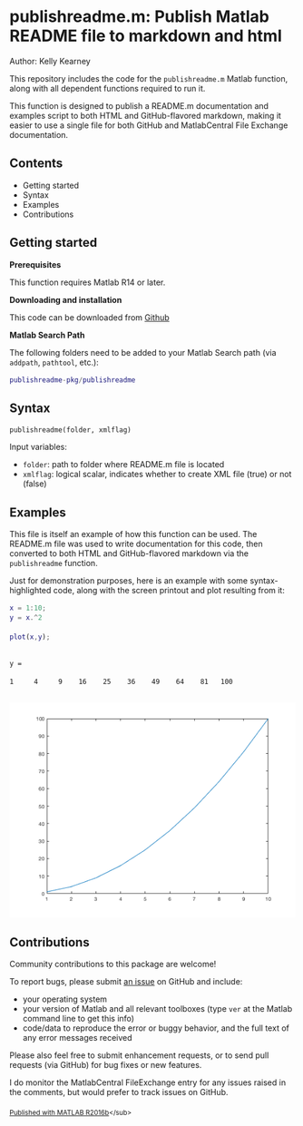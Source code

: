 
# publishreadme.m: Publish Matlab README file to markdown and html


Author: Kelly Kearney


This repository includes the code for the `publishreadme.m` Matlab function, along with all dependent functions required to run it.


This function is designed to publish a README.m documentation and examples script to both HTML and GitHub-flavored markdown, making it easier to use a single file for both GitHub and MatlabCentral File Exchange documentation.



## Contents


- Getting started        
- Syntax        
- Examples        
- Contributions

## Getting started


**Prerequisites**


This function requires Matlab R14 or later.


**Downloading and installation**


This code can be downloaded from [Github](https://github.com/kakearney/publishreadme-pkg/)


**Matlab Search Path**


The following folders need to be added to your Matlab Search path (via `addpath`, `pathtool`, etc.):



```matlab
publishreadme-pkg/publishreadme
```



## Syntax



```
publishreadme(folder, xmlflag)
```


Input variables:



- `folder`: path to folder where README.m file is located
- `xmlflag`: logical scalar, indicates whether to create XML file (true) or not (false)


## Examples


This file is itself an example of how this function can be used.  The README.m file was used to write documentation for this code, then converted to both HTML and GitHub-flavored markdown via the `publishreadme` function.


Just for demonstration purposes, here is an example with some syntax-highlighted code, along with the screen printout and plot resulting from it:



```matlab
x = 1:10;
y = x.^2

plot(x,y);
```




```

y =

1     4     9    16    25    36    49    64    81   100


```


![](./readmeExtras/README_01.png)


## Contributions


Community contributions to this package are welcome!


To report bugs, please submit [an issue](https://github.com/kakearney/example-pkg/issues) on GitHub and include:



- your operating system
- your version of Matlab and all relevant toolboxes (type `ver` at the Matlab command line to get this info)
- code/data to reproduce the error or buggy behavior, and the full text of any error messages received

Please also feel free to submit enhancement requests, or to send pull requests (via GitHub) for bug fixes or new features.


I do monitor the MatlabCentral FileExchange entry for any issues raised in the comments, but would prefer to track issues on GitHub.



<sub>[Published with MATLAB R2016b]("http://www.mathworks.com/products/matlab/")</sub>
